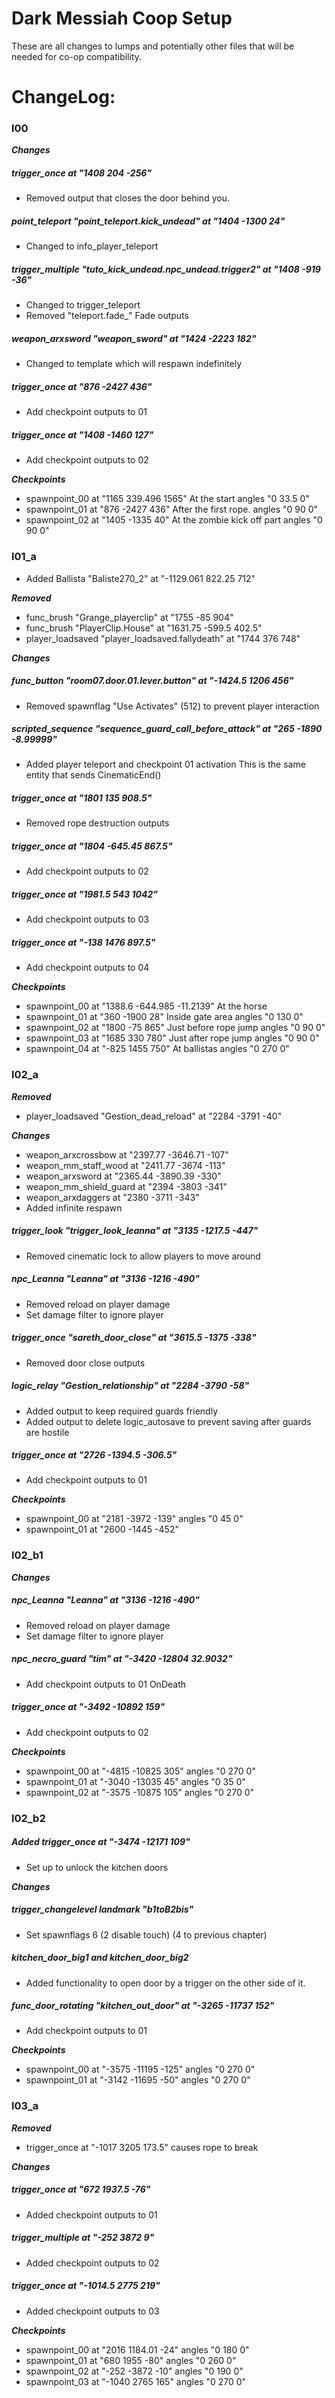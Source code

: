 # Dark Messiah Coop Setup
These are all changes to lumps and potentially other files that will be needed for co-op compatibility.



# ChangeLog:
### l00

***Changes***
##### trigger_once at "1408 204 -256"
- Removed output that closes the door behind you.
##### point_teleport "point_teleport.kick_undead" at "1404 -1300 24"
- Changed to info_player_teleport
##### trigger_multiple "tuto_kick_undead.npc_undead.trigger2" at "1408 -919 -36"
- Changed to trigger_teleport
- Removed "teleport.fade_" Fade outputs
##### weapon_arxsword "weapon_sword" at "1424 -2223 182"
- Changed to template which will respawn indefinitely
##### trigger_once at "876 -2427 436"
- Add checkpoint outputs to 01
##### trigger_once at "1408 -1460 127"
- Add checkpoint outputs to 02

***Checkpoints***
- spawnpoint_00 at "1165 339.496 1565" At the start
angles "0 33.5 0"
- spawnpoint_01 at "876 -2427 436" After the first rope.
angles "0 90 0"
- spawnpoint_02 at "1405 -1335 40" At the zombie kick off part
angles "0 90 0"

### l01_a

- Added Ballista "Baliste270_2" at "-1129.061 822.25 712"

***Removed***
- func_brush "Grange_playerclip" at "1755 -85 904"
- func_brush "PlayerClip.House" at "1631.75 -599.5 402.5"
- player_loadsaved "player_loadsaved.fallydeath" at "1744 376 748"

***Changes***
##### func_button "room07.door.01.lever.button" at "-1424.5 1206 456"
- Removed spawnflag "Use Activates" (512) to prevent player interaction
##### scripted_sequence "sequence_guard_call_before_attack" at "265 -1890 -8.99999"
- Added player teleport and checkpoint 01 activation This is the same entity that sends CinematicEnd()
##### trigger_once at "1801 135 908.5"
- Removed rope destruction outputs
##### trigger_once at "1804 -645.45 867.5"
- Add checkpoint outputs to 02
##### trigger_once at "1981.5 543 1042"
- Add checkpoint outputs to 03
##### trigger_once at "-138 1476 897.5"
- Add checkpoint outputs to 04

***Checkpoints***
- spawnpoint_00 at "1388.6 -644.985 -11.2139" At the horse
- spawnpoint_01 at "360 -1900 28" Inside gate area
angles "0 130 0"
- spawnpoint_02 at "1800 -75 865" Just before rope jump
angles "0 90 0"
- spawnpoint_03 at "1685 330 780" Just after rope jump
angles "0 90 0"
- spawnpoint_04 at "-825 1455 750" At ballistas
angles "0 270 0"


### l02_a

***Removed***
- player_loadsaved "Gestion_dead_reload" at "2284 -3791 -40"

***Changes***
- weapon_arxcrossbow at "2397.77 -3646.71 -107"
- weapon_mm_staff_wood at "2411.77 -3674 -113"
- weapon_arxsword at "2365.44 -3890.39 -330"
- weapon_mm_shield_guard at "2394 -3803 -341"
- weapon_arxdaggers at "2380 -3711 -343"
- Added infinite respawn
##### trigger_look "trigger_look_leanna" at "3135 -1217.5 -447"
- Removed cinematic lock to allow players to move around
##### npc_Leanna "Leanna" at "3136 -1216 -490"
- Removed reload on player damage
- Set damage filter to ignore player
##### trigger_once "sareth_door_close" at "3615.5 -1375 -338"
- Removed door close outputs
##### logic_relay "Gestion_relationship" at "2284 -3790 -58"
- Added output to keep required guards friendly
- Added output to delete logic_autosave to prevent saving after guards are hostile
##### trigger_once at "2726 -1394.5 -306.5"
- Add checkpoint outputs to 01

***Checkpoints***
- spawnpoint_00 at "2181 -3972 -139"
angles "0 45 0"
- spawnpoint_01 at "2600 -1445 -452"

### l02_b1

***Changes***
##### npc_Leanna "Leanna" at "3136 -1216 -490"
- Removed reload on player damage
- Set damage filter to ignore player
##### npc_necro_guard "tim" at "-3420 -12804 32.9032"
- Add checkpoint outputs to 01 OnDeath
##### trigger_once at "-3492 -10892 159"
- Add checkpoint outputs to 02

***Checkpoints***
- spawnpoint_00 at "-4815 -10825 305"
angles "0 270 0"
- spawnpoint_01 at "-3040 -13035 45"
angles "0 35 0"
- spawnpoint_02 at "-3575 -10875 105"
angles "0 270 0"

### l02_b2

##### Added trigger_once at "-3474 -12171 109"
- Set up to unlock the kitchen doors

***Changes***
##### trigger_changelevel landmark "b1toB2bis"
- Set spawnflags 6 (2 disable touch) (4 to previous chapter)
##### kitchen_door_big1 and kitchen_door_big2
- Added functionality to open door by a trigger on the other side of it.
##### func_door_rotating "kitchen_out_door" at "-3265 -11737 152"
- Add checkpoint outputs to 01

***Checkpoints***
- spawnpoint_00 at "-3575 -11195 -125"
angles "0 270 0"
- spawnpoint_01 at "-3142 -11695 -50"
angles "0 270 0"

### l03_a

***Removed***
- trigger_once at "-1017 3205 173.5" causes rope to break

***Changes***
##### trigger_once at "672 1937.5 -76"
- Added checkpoint outputs to 01
##### trigger_multiple at "-252 3872 9"
- Added checkpoint outputs to 02
##### trigger_once at "-1014.5 2775 219"
- Added checkpoint outputs to 03

***Checkpoints***
- spawnpoint_00 at "2016 1184.01 -24"
angles "0 180 0"
- spawnpoint_01 at "680 1955 -80"
angles "0 260 0"
- spawnpoint_02 at "-252 -3872 -10"
angles "0 190 0"
- spawnpoint_03 at "-1040 2765 165"
angles "0 270 0"